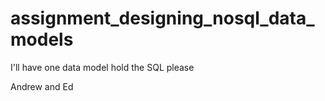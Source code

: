 # assignment_designing_nosql_data_models
I'll have one data model hold the SQL please


Andrew and Ed